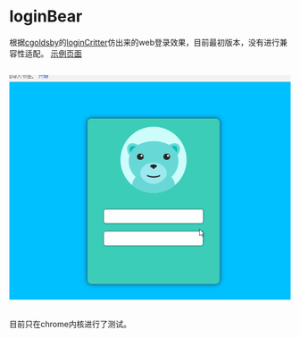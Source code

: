 # loginBear
根据[cgoldsby](https://github.com/cgoldsby)的[loginCritter](https://github.com/cgoldsby/LoginCritter)仿出来的web登录效果，目前最初版本，没有进行兼容性适配。
[示例页面](https://project.anzhen9.com/loginbear/)
## 
![Demo gif](/demo.gif)
## 
目前只在chrome内核进行了测试。

